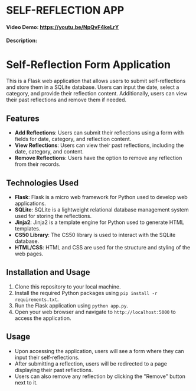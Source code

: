 # SELF-REFLECTION APP
#### Video Demo: https://youtu.be/NpQvF4keLrY
#### Description:

# Self-Reflection Form Application

This is a Flask web application that allows users to submit self-reflections and store them in a SQLite database. Users can input the date, select a category, and provide their reflection content. Additionally, users can view their past reflections and remove them if needed.

## Features

- **Add Reflections**: Users can submit their reflections using a form with fields for date, category, and reflection content.
- **View Reflections**: Users can view their past reflections, including the date, category, and content.
- **Remove Reflections**: Users have the option to remove any reflection from their records.

## Technologies Used

- **Flask**: Flask is a micro web framework for Python used to develop web applications.
- **SQLite**: SQLite is a lightweight relational database management system used for storing the reflections.
- **Jinja2**: Jinja2 is a template engine for Python used to generate HTML templates.
- **CS50 Library**: The CS50 library is used to interact with the SQLite database.
- **HTML/CSS**: HTML and CSS are used for the structure and styling of the web pages.

## Installation and Usage

1. Clone this repository to your local machine.
2. Install the required Python packages using `pip install -r requirements.txt`.
3. Run the Flask application using `python app.py`.
4. Open your web browser and navigate to `http://localhost:5000` to access the application.

## Usage

- Upon accessing the application, users will see a form where they can input their self-reflections.
- After submitting a reflection, users will be redirected to a page displaying their past reflections.
- Users can also remove any reflection by clicking the "Remove" button next to it.
